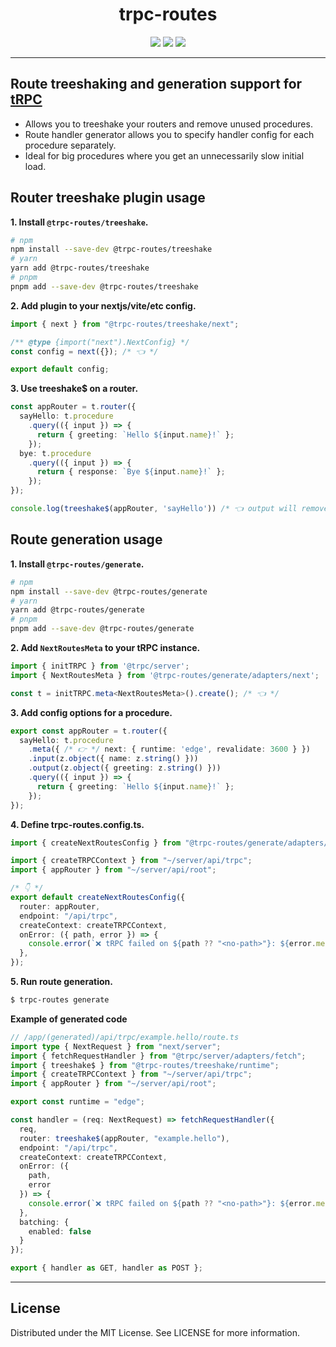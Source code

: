 <div align="center">
  <h1>trpc-routes</h1>
  <a href="https://www.npmjs.com/package/@trpc-routes/treeshake"><img src="https://img.shields.io/npm/v/@trpc-routes/treeshake.svg?style=flat&color=brightgreen" target="_blank" /></a>
  <a href="./LICENSE"><img src="https://img.shields.io/badge/license-MIT-black" /></a>
  <a href="https://trpc.io/discord" target="_blank"><img src="https://img.shields.io/badge/chat-discord-blue.svg" /></a>
  <br />
  <hr />
</div>

## **Route treeshaking and generation support for [tRPC](https://trpc.io/)**

- Allows you to treeshake your routers and remove unused procedures.
- Route handler generator allows you to specify handler config for each procedure separately.
- Ideal for big procedures where you get an unnecessarily slow initial load.

## Router treeshake plugin usage

**1. Install `@trpc-routes/treeshake`.**

```bash
# npm
npm install --save-dev @trpc-routes/treeshake
# yarn
yarn add @trpc-routes/treeshake
# pnpm
pnpm add --save-dev @trpc-routes/treeshake
```

**2. Add plugin to your nextjs/vite/etc config.**

```typescript
import { next } from "@trpc-routes/treeshake/next";

/** @type {import("next").NextConfig} */
const config = next({}); /* 👈 */

export default config;
```

**3. Use treeshake$ on a router.**

```typescript
const appRouter = t.router({
  sayHello: t.procedure
    .query(({ input }) => {
      return { greeting: `Hello ${input.name}!` };
    });
  bye: t.procedure
    .query(({ input }) => {
      return { response: `Bye ${input.name}!` };
    });
});

console.log(treeshake$(appRouter, 'sayHello')) /* 👈 output will remove all procedures except sayHello */
```

## Route generation usage

**1. Install `@trpc-routes/generate`.**

```bash
# npm
npm install --save-dev @trpc-routes/generate
# yarn
yarn add @trpc-routes/generate
# pnpm
pnpm add --save-dev @trpc-routes/generate
```

**2. Add `NextRoutesMeta` to your tRPC instance.**

```typescript
import { initTRPC } from '@trpc/server';
import { NextRoutesMeta } from '@trpc-routes/generate/adapters/next';

const t = initTRPC.meta<NextRoutesMeta>().create(); /* 👈 */
```

**3. Add config options for a procedure.**

```typescript
export const appRouter = t.router({
  sayHello: t.procedure
    .meta({ /* 👉 */ next: { runtime: 'edge', revalidate: 3600 } })
    .input(z.object({ name: z.string() }))
    .output(z.object({ greeting: z.string() }))
    .query(({ input }) => {
      return { greeting: `Hello ${input.name}!` };
    });
});
```

**4. Define trpc-routes.config.ts.**

```typescript
import { createNextRoutesConfig } from "@trpc-routes/generate/adapters/next";

import { createTRPCContext } from "~/server/api/trpc";
import { appRouter } from "~/server/api/root";

/* 👇 */
export default createNextRoutesConfig({
  router: appRouter,
  endpoint: "/api/trpc",
  createContext: createTRPCContext,
  onError: ({ path, error }) => {
    console.error(`❌ tRPC failed on ${path ?? "<no-path>"}: ${error.message}`);
  },
});
```

**5. Run route generation.**

```bash
$ trpc-routes generate
```

**Example of generated code**

```typescript
// /app/(generated)/api/trpc/example.hello/route.ts
import type { NextRequest } from "next/server";
import { fetchRequestHandler } from "@trpc/server/adapters/fetch";
import { treeshake$ } from "@trpc-routes/treeshake/runtime";
import { createTRPCContext } from "~/server/api/trpc";
import { appRouter } from "~/server/api/root";

export const runtime = "edge";

const handler = (req: NextRequest) => fetchRequestHandler({
  req,
  router: treeshake$(appRouter, "example.hello"),
  endpoint: "/api/trpc",
  createContext: createTRPCContext,
  onError: ({
    path,
    error
  }) => {
    console.error(`❌ tRPC failed on ${path ?? "<no-path>"}: ${error.message}`);
  },
  batching: {
    enabled: false
  }
});

export { handler as GET, handler as POST };
```

---

## License

Distributed under the MIT License. See LICENSE for more information.